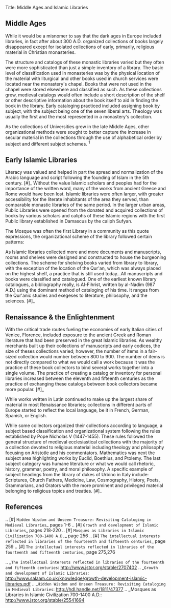 Title: Middle Ages and Islamic Libraries

Middle Ages
-----------
While it would be a misnomer to say that the dark ages in Europe included
libraries, in fact after about 300 A.D. organized collections of books
largely disappeared except for isolated collections of early, primarily,
religious material in Christian monasteries. 

The structure and catalogs of these monastic libraries varied but they 
often were more sophisticated than just a simple inventory of a library.
The basic level of classification used in monasteries was by the physical
location of the material with liturgical and other books used in church
services were located near the monastery's chapel. Books that were not used
in the chapel were stored elsewhere and classified as such. As these
collections grew, medieval catalogs would often include a short description
of the shelf or other descriptive information about the book itself to aid
in finding the book in the library. Early cataloging practiced included
assigning book by subject, with the subject being one of the seven liberal arts. 
Theology was usually the first and the most represented in a monastery's collection. 

As the collections of Universities grew in the late Middle Ages, other 
organizational methods were sought to better capture the increase in secular
material in the collections through the use of alphabetical order by subject 
and different subject schemes. <sup>1</sup>


Early Islamic Libraries
-----------------------
Literacy was valued and helped in part the spread and normalization of
the Arabic language and script following the founding of Islam in the 
5th century. [#]_  Without the value Islamic scholars and peoples had 
for the importance of the written word, many of the works from ancient 
Greece and Rome would have been lost. Islamic libraries were often larger, with greater accessibility for the literate inhabitants of the area they served, than
comparable monastic libraries of the same period. In the larger urban areas,
Public Libraries were opened from the donated and acquired collections of books
by various scholars and caliphs of these Islamic regions with the first
Public library established in Damascus by the caliph Sufyan.
  
The Mosque was often the first Library in a community as this quote 
expressions, the organizational scheme of the library followed certain 
patterns:

   As Islamic libraries collected more and more documents and manuscripts, 
   rooms and shelves were designed and constructed to house the burgeoning
   collections. The scheme for shelving books varied from library to library,
   with the exception of the location of the Qur'an, which was always placed
   on the highest shelf, a practice that is still used today...All
   manuscripts and books were classified and catalogued. One of the earliest
   known library catalogues, a bibliography really, is Al-Fihrist, written
   by al-Nadim (987 A.D.) using the dominant method of cataloging of his time.
   It ranges from the Qur'anic studies and exegeses to literature, philosophy,
   and the sciences. [#]_

Renaissance & the Enlightenment
-------------------------------
With the critical trade routes fueling the economies of early Italian cities
of Venice, Florence, included exposure to the ancient Greek and Roman 
literature that had been preserved in the great Islamic libraries. As wealthy
merchants built up their collections of manuscripts and early codices, the
size of theses collections varied; however, the number of items in a fair-sized
collection would number between 800 to 900. The number of items is not directly
compared to what we would call a work because it was the practice of these
book collectors to bind several works together into a single volume. The practice 
of creating a catalog or inventory for personal libraries increased between
the eleventh and fifteenth centuries as the practice of exchanging these 
catalogs between book collectors became more popular. [#]_ 

While works written in Latin continued to make up the largest share of material
in most Renaissance libraries; collections in different parts of Europe 
started to reflect the local language, be it in French, German, Spanish, 
or English. 

While some collectors organized their collections according to language, 
a subject based classification and organizational system following the rules
established by Pope Nicholas V (1447-1455). These rules followed the general
structure of medieval ecclesiastical collections with the majority of a collection
devoted to religious material including theology and philosophy focusing on 
Aristotle and his commentators. Mathematics was next the subject area 
highlighting works by Euclid, Boethius, and Ptolemy. The last subject category 
was humane literature or what we would call rhetoric, history, grammar, poetry, 
and moral philosophy. A specific example of subject headings from the library 
of dukes of Urbino in Italy include: Scriptures, Church Fathers, Medicine, Law,
Cosmography, History, Poets, Grammarians, and Orators with the more prominent 
and privileged material belonging to religious topics and treaties. [#]_

References
----------
.. [#] `Hidden Wisdom and Unseen Treasure: Revisiting Cataloging in Medieval Libraries`_ pages 1-6 
.. [#] `Growth and development of Islamic Libraries`_ pages 218-220
.. [#] `Mosques as Libraries in Islamic Civilization 700-1400 A.D.`_ page 256
.. [#] `The intellectual interests reflected in libraries of the fourteenth and fifteenth centuries`_ page 259
.. [#] `The intellectual interests reflected in libraries of the fourteenth and fifteenth centuries`_ page 275,276

.. _`The intellectual interests reflected in libraries of the fourteenth and fifteenth centuries`: http://www.jstor.org/stable/2707402
.. _`Growth and development of Islamic Libraries`: http://www.salaam.co.uk/knowledge/growth-development-islamic-libraries.pdf
.. _`Hidden Wisdom and Unseen Treasure: Revisiting Cataloging in Medieval Libraries`: http://hdl.handle.net/1811/47377 
.. _Mosques as Libraries in Islamic Civilization 700-1400 A.D.: http://www.jstor.org/stable/25541694
